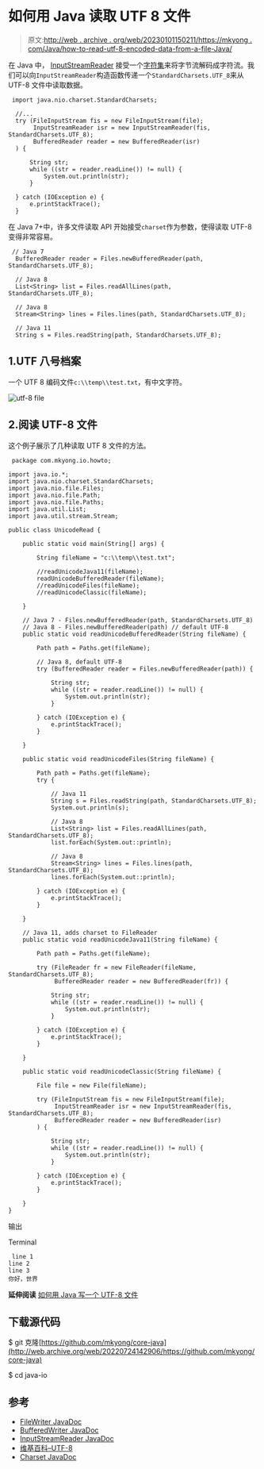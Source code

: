 # 如何用 Java 读取 UTF 8 文件

> 原文:[http://web . archive . org/web/20230101150211/https://mkyong . com/Java/how-to-read-utf-8-encoded-data-from-a-file-Java/](http://web.archive.org/web/20230101150211/https://mkyong.com/java/how-to-read-utf-8-encoded-data-from-a-file-java/)

在 Java 中， [InputStreamReader](http://web.archive.org/web/20220724142906/https://docs.oracle.com/en/java/javase/11/docs/api/java.base/java/io/InputStreamReader.html) 接受一个[字符集](http://web.archive.org/web/20220724142906/https://docs.oracle.com/en/java/javase/11/docs/api/java.base/java/nio/charset/Charset.html)来将字节流解码成字符流。我们可以向`InputStreamReader`构造函数传递一个`StandardCharsets.UTF_8`来从 UTF-8 文件中读取数据。

```
 import java.nio.charset.StandardCharsets;

  //...
  try (FileInputStream fis = new FileInputStream(file);
       InputStreamReader isr = new InputStreamReader(fis, StandardCharsets.UTF_8);
       BufferedReader reader = new BufferedReader(isr)
  ) {

      String str;
      while ((str = reader.readLine()) != null) {
          System.out.println(str);
      }

  } catch (IOException e) {
      e.printStackTrace();
  } 
```

在 Java 7+中，许多文件读取 API 开始接受`charset`作为参数，使得读取 UTF-8 变得非常容易。

```
 // Java 7
  BufferedReader reader = Files.newBufferedReader(path, StandardCharsets.UTF_8);

  // Java 8
  List<String> list = Files.readAllLines(path, StandardCharsets.UTF_8);

  // Java 8
  Stream<String> lines = Files.lines(path, StandardCharsets.UTF_8);

  // Java 11
  String s = Files.readString(path, StandardCharsets.UTF_8); 
```

## 1.UTF 八号档案

一个 UTF 8 编码文件`c:\\temp\\test.txt`，有中文字符。

![utf-8 file](../Images/650ab0c3aad0f833fa804c804a6df5fb.png)

## 2.阅读 UTF-8 文件

这个例子展示了几种读取 UTF 8 文件的方法。

```
 package com.mkyong.io.howto;

import java.io.*;
import java.nio.charset.StandardCharsets;
import java.nio.file.Files;
import java.nio.file.Path;
import java.nio.file.Paths;
import java.util.List;
import java.util.stream.Stream;

public class UnicodeRead {

    public static void main(String[] args) {

        String fileName = "c:\\temp\\test.txt";

        //readUnicodeJava11(fileName);
        readUnicodeBufferedReader(fileName);
        //readUnicodeFiles(fileName);
        //readUnicodeClassic(fileName);

    }

    // Java 7 - Files.newBufferedReader(path, StandardCharsets.UTF_8)
    // Java 8 - Files.newBufferedReader(path) // default UTF-8
    public static void readUnicodeBufferedReader(String fileName) {

        Path path = Paths.get(fileName);

        // Java 8, default UTF-8
        try (BufferedReader reader = Files.newBufferedReader(path)) {

            String str;
            while ((str = reader.readLine()) != null) {
                System.out.println(str);
            }

        } catch (IOException e) {
            e.printStackTrace();
        }

    }

    public static void readUnicodeFiles(String fileName) {

        Path path = Paths.get(fileName);
        try {

            // Java 11
            String s = Files.readString(path, StandardCharsets.UTF_8);
            System.out.println(s);

            // Java 8
            List<String> list = Files.readAllLines(path, StandardCharsets.UTF_8);
            list.forEach(System.out::println);

            // Java 8
            Stream<String> lines = Files.lines(path, StandardCharsets.UTF_8);
            lines.forEach(System.out::println);

        } catch (IOException e) {
            e.printStackTrace();
        }

    }

    // Java 11, adds charset to FileReader
    public static void readUnicodeJava11(String fileName) {

        Path path = Paths.get(fileName);

        try (FileReader fr = new FileReader(fileName, StandardCharsets.UTF_8);
             BufferedReader reader = new BufferedReader(fr)) {

            String str;
            while ((str = reader.readLine()) != null) {
                System.out.println(str);
            }

        } catch (IOException e) {
            e.printStackTrace();
        }

    }

    public static void readUnicodeClassic(String fileName) {

        File file = new File(fileName);

        try (FileInputStream fis = new FileInputStream(file);
             InputStreamReader isr = new InputStreamReader(fis, StandardCharsets.UTF_8);
             BufferedReader reader = new BufferedReader(isr)
        ) {

            String str;
            while ((str = reader.readLine()) != null) {
                System.out.println(str);
            }

        } catch (IOException e) {
            e.printStackTrace();
        }

    }
} 
```

输出

Terminal

```
 line 1
line 2
line 3
你好，世界 
```

**延伸阅读**
[如何用 Java 写一个 UTF-8 文件](/web/20220724142906/https://mkyong.com/java/how-to-write-utf-8-encoded-data-into-a-file-java/)

## 下载源代码

$ git 克隆[https://github.com/mkyong/core-java](http://web.archive.org/web/20220724142906/https://github.com/mkyong/core-java)

$ cd java-io

## 参考

*   [FileWriter JavaDoc](http://web.archive.org/web/20220724142906/https://docs.oracle.com/en/java/javase/11/docs/api/java.base/java/io/FileWriter.html)
*   [BufferedWriter JavaDoc](http://web.archive.org/web/20220724142906/https://docs.oracle.com/en/java/javase/11/docs/api/java.base/java/io/BufferedWriter.html)
*   [InputStreamReader JavaDoc](http://web.archive.org/web/20220724142906/https://docs.oracle.com/en/java/javase/11/docs/api/java.base/java/io/InputStreamReader.html)
*   [维基百科–UTF-8](http://web.archive.org/web/20220724142906/https://en.wikipedia.org/wiki/UTF-8)
*   [Charset JavaDoc](http://web.archive.org/web/20220724142906/https://docs.oracle.com/en/java/javase/11/docs/api/java.base/java/nio/charset/Charset.html)

<input type="hidden" id="mkyong-current-postId" value="1319">